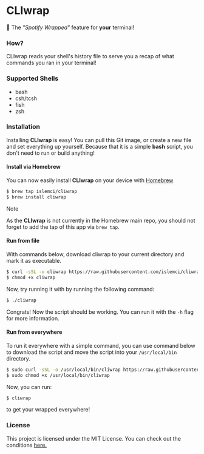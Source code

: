 # CLIwrap
🎉 The *"Spotify Wrapped"* feature for **your** terminal!

### How?
CLIwrap reads your shell's history file to serve you a recap of what commands you ran in your terminal!

### Supported Shells
- bash
- csh/tcsh
- fish
- zsh

### Installation
Installing **CLIwrap** is easy! You can pull this Git image, or create a new file and set everything up yourself. Because that it is a simple **bash** script, you don't need to run or build anything!

#### Install via Homebrew
You can now easily install **CLIwrap** on your device with [Homebrew](https://brew.sh)
```bash
$ brew tap islemci/cliwrap
$ brew install cliwrap
```

> [!NOTE]
> As the **CLIwrap** is not currently in the Homebrew main repo, you should not forget to add the tap of this app via `brew tap`.


#### Run from file
With commands below, download cliwrap to your current directory and mark it as executable.

```bash
$ curl -sSL -o cliwrap https://raw.githubusercontent.com/islemci/cliwrap/refs/heads/main/cliwrap
$ chmod +x cliwrap
```

Now, try running it with by running the following command:

```bash
$ ./cliwrap
```

Congrats! Now the script should be working. You can run it with the `-h` flag for more information.

#### Run from everywhere

To run it everywhere with a simple command, you can use command below to download the script and move the script into your `/usr/local/bin` directory.


```bash
$ sudo curl -sSL -o /usr/local/bin/cliwrap https://raw.githubusercontent.com/islemci/cliwrap/refs/heads/main/cliwrap
$ sudo chmod +x /usr/local/bin/cliwrap
```

Now, you can run:

```bash
$ cliwrap
```

to get your wrapped everywhere!

### License
This project is licensed under the MIT License. You can check out the conditions [here.](LICENSE)
